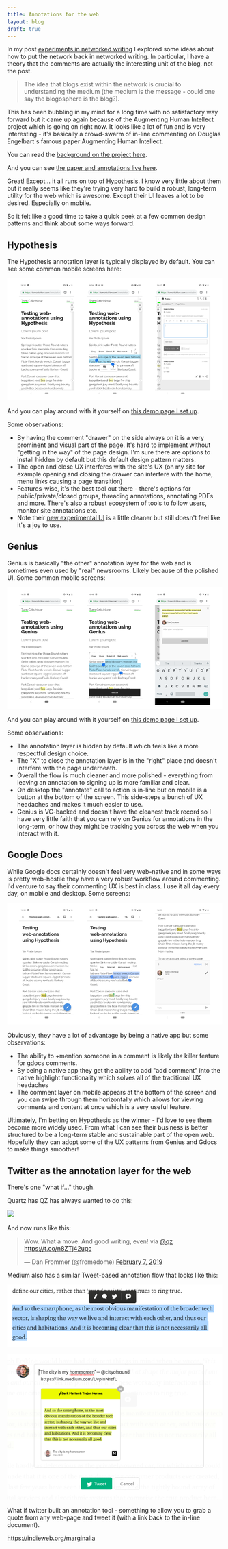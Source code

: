 ```yaml
---
title: Annotations for the web
layout: blog
draft: true
---
```


In my post [experiments in networked writing](https://tomcritchlow.com/2018/01/05/networked-writing/) I explored some ideas about how to put the network back in networked writing. In particular, I have a theory that the comments are actually the interesting unit of the blog, not the post.

> The idea that blogs exist within the network is crucial to understanding the medium (the medium is the message - could one say the blogosphere is the blog?).

This has been bubbling in my mind for a long time with no satisfactory way forward but it came up again because of the Augmenting Human Intellect project which is going on right now. It looks like a lot of fun and is very interesting - it's basically a crowd-swarm of in-line commenting on Douglas Engelbart's famous paper Augmenting Human Intellect.

You can read the [background on the project here](https://cogdogblog.com/2019/02/annotating-the-intent/).

And you can see [the paper and annotations live here](http://dougengelbart.org/content/view/138/000/).

Great! Except... it all runs on top of [Hypothesis](https://web.hypothes.is/). I know very little about them but it really seems like they're trying very hard to build a robust, long-term utility for the web which is awesome. Except their UI leaves a lot to be desired. Especially on mobile.

So it felt like a good time to take a quick peek at a few common design patterns and think about some ways forward.

## Hypothesis

The Hypothesis annotation layer is typically displayed by default. You can see some common mobile screens here:

![](/images/hypothesis-annotations.png)

And you can play around with it yourself on [this demo page I set up](/annotations-hypothesis/).

Some observations:
- By having the comment "drawer" on the side always on it is a very prominent and visual part of the page. It's hard to implement without "getting in the way" of the page design. I'm sure there are options to install hidden by default but this default design pattern matters.
- The open and close UX interferes with the site's UX (on my site for example opening and closing the drawer can interfere with the home, menu links causing a page transition)
- Features-wise, it's the best tool out there - there's options for public/private/closed groups, threading annotations, annotating PDFs and more. There's also a robust ecosystem of tools to follow users, monitor site annotations etc.
- Note their [new experimental UI](https://h.readthedocs.io/projects/client/en/latest/publishers/config/#cmdoption-arg-theme) is a little cleaner but still doesn't feel like it's a joy to use.

## Genius

Genius is basically "the other" annotation layer for the web and is sometimes even used by "real" newsrooms. Likely because of the polished UI. Some common mobile screens:

![](/images/genius-annotations.png)

And you can play around with it yourself on [this demo page I set  up](/annotations-genius/).

Some observations:

- The annotation layer is hidden by default which feels like a more respectful design choice.
- The "X" to close the annotation layer is in the "right" place and doesn't interfere with the page underneath.
- Overall the flow is much cleaner and more polished - everything from leaving an annotation to signing up is more familiar and clear.
- On desktop the "annotate" call to action is in-line but on mobile is a button at the bottom of the screen. This side-steps a bunch of UX headaches and makes it much easier to use.
- Genius is VC-backed and doesn't have the cleanest track record so I have very little faith that you can rely on Genius for annotations in the long-term, or how they might be tracking you across the web when you interact with it.

## Google Docs

While Google docs certainly doesn't feel very web-native and in some ways is pretty web-hostile they have a very robust workflow around commenting. I'd venture to say their commenting UX is best in class. I use it all day every day, on mobile and desktop. Some screens:

![](/images/gdocs-annotations.png)

Obviously, they have a lot of advantage by being a native app but some observations:
- The ability to +mention someone in a comment is likely *the* killer feature for gdocs comments.
- By being a native app they get the ability to add "add comment" into the native highlight functionality which solves all of the traditional UX headaches
- The comment layer on mobile appears at the bottom of the screen and you can swipe through them horizontally which allows for viewing comments and content at once which is a very useful feature.

Ultimately, I'm betting on Hypothesis as the winner - I'd love to see them become more widely used. From what I can see their business is better structured to be a long-term stable and sustainable part of the open web. Hopefully they can adopt some of the UX patterns from Genius and Gdocs to make things smoother!

## Twitter as the annotation layer for the web

There's one "what if..." though.

Quartz has QZ has always wanted to do this:

![](https://gigaom.com/wp-content/uploads/sites/1/2013/08/05_loggedinfull-804x455.png)

And now runs like this:

<blockquote class="twitter-tweet" data-lang="en"><p lang="en" dir="ltr">Wow. What a move. And good writing, even! via <a href="https://twitter.com/qz?ref_src=twsrc%5Etfw">@qz</a> <a href="https://t.co/n8ZTj42ugc">https://t.co/n8ZTj42ugc</a></p>&mdash; Dan Frommer (@fromedome) <a href="https://twitter.com/fromedome/status/1093648237318336513?ref_src=twsrc%5Etfw">February 7, 2019</a></blockquote>
<script async src="https://platform.twitter.com/widgets.js" charset="utf-8"></script>


Medium also has a similar Tweet-based annotation flow that looks like this:

![](/images/medium-tweet-1.png)

![](/images/medium-tweet-2.png)

What if twitter built an annotation tool - something to allow you to grab a quote from any web-page and tweet it (with a link back to the in-line document).

https://indieweb.org/marginalia